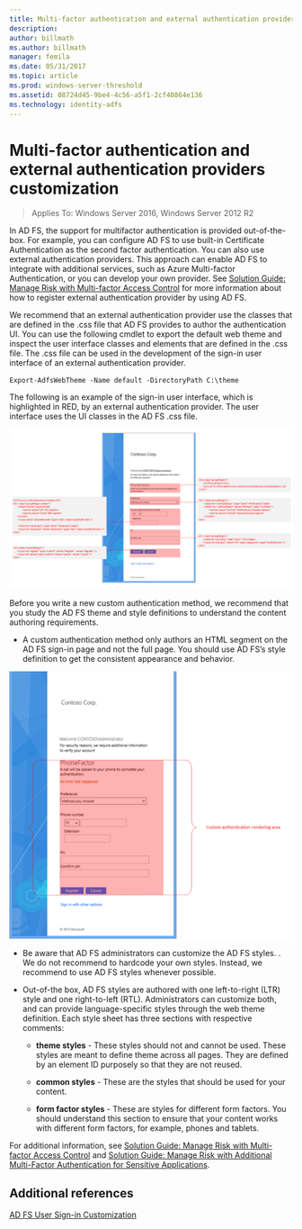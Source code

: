 ```yaml
---
title: Multi-factor authentication and external authentication providers customization 
description:
author: billmath
ms.author: billmath
manager: femila
ms.date: 05/31/2017
ms.topic: article
ms.prod: windows-server-threshold
ms.assetid: 08724d45-9be4-4c56-a5f1-2cf40864e136
ms.technology: identity-adfs
---
```


# Multi-factor authentication and external authentication providers customization 

>Applies To: Windows Server 2016, Windows Server 2012 R2

In AD FS, the support for multifactor authentication is provided out\-of\-the\-box. For example, you can configure AD FS to use built\-in Certificate Authentication as the second factor authentication. You can also use external authentication providers. This approach can enable AD FS to integrate with additional services, such as Azure Multi-factor Authentication, or you can develop your own provider. See [Solution Guide: Manage Risk with Multi\-factor Access Control](https://technet.microsoft.com/library/dn280937.aspx) for more information about how to register external authentication provider by using AD FS.  
  
We recommend that an external authentication provider use the classes that are defined in the .css file that AD FS provides to author the authentication UI. You can use the following cmdlet to export the default web theme and inspect the user interface classes and elements that are defined in the .css file. The .css file can be used in the development of the sign\-in user interface of an external authentication provider.  
  

    Export-AdfsWebTheme -Name default -DirectoryPath C:\theme  
 
  
The following is an example of the sign\-in user interface, which is highlighted in RED, by an external authentication provider. The user interface uses the UI classes in the AD FS .css file.  
  
![AD FS and MFA](media/AD-FS-user-sign-in-customization/ADFS_Blue_Custom8.png)  
  
Before you write a new custom authentication method, we recommend that you study the AD FS theme and style definitions to understand the content authoring requirements.  
  
-   A custom authentication method only authors an HTML segment on the AD FS sign\-in page and not the full page. You should use AD FS’s style definition to get the consistent appearance and behavior.  
  
![AD FS and MFA](media/AD-FS-user-sign-in-customization/ADFS_Blue_Custom9.png)  
  
-   Be aware that AD FS administrators can customize the AD FS styles. . We do not recommend to hardcode your own styles. Instead, we recommend to use AD FS styles whenever possible.  
  
-   Out\-of\-the box, AD FS styles are authored with one left\-to\-right \(LTR\) style and one right\-to\-left \(RTL\). Administrators can customize both, and can provide language\-specific styles through the web theme definition. Each style sheet has three sections with respective comments:  
  
    -   **theme styles** \- These styles should not and cannot be used. These styles are meant to define theme across all pages. They are defined by an element ID purposely so that they are not reused.  
  
    -   **common styles** \- These are the styles that should be used for your content.  
  
    -   **form factor styles** \- These are styles for different form factors. You should understand this section to ensure that your content works with different form factors, for example, phones and tablets.  
  
For additional information, see [Solution Guide: Manage Risk with Multi\-factor Access Control](https://technet.microsoft.com/library/dn280937.aspx) and [Solution Guide: Manage Risk with Additional Multi\-Factor Authentication for Sensitive Applications](https://tnstage.redmond.corp.microsoft.com/library/dn280949.aspx).  

## Additional references 
[AD FS User Sign-in Customization](AD-FS-user-sign-in-customization.md) 
